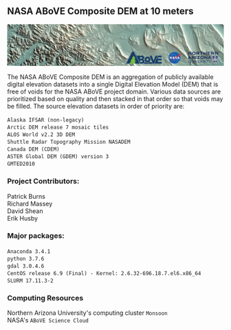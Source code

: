 ## NASA ABoVE Composite DEM at 10 meters

[![AboVE](images/DEM.png)](https://above.nasa.gov)

The NASA ABoVE Composite DEM is an aggregation of publicly available digital elevation datasets into a single Digital Elevation Model (DEM) that is free of voids for the NASA ABoVE project domain. Various data sources are prioritized based on quality and then stacked in that order so that voids may be filled. The source elevation datasets in order of priority are:
  
`Alaska IFSAR (non-legacy)`  
`Arctic DEM release 7 mosaic tiles`  
`ALOS World v2.2 3D DEM`  
`Shuttle Radar Topography Mission NASADEM`  
`Canada DEM (CDEM)`  
`ASTER Global DEM (GDEM) version 3`  
`GMTED2010`

### Project Contributors:  

Patrick Burns  
Richard Massey  
David Shean  
Erik Husby  

### Major packages:

`Anaconda 3.4.1`  
`python 3.7.6`  
`gdal 3.0.4.6`  
`CentOS release 6.9 (Final) - Kernel: 2.6.32-696.18.7.el6.x86_64`  
`SLURM 17.11.3-2`  


### Computing Resources

Northern Arizona University's computing cluster `Monsoon`  
NASA's `ABoVE Science Cloud`

